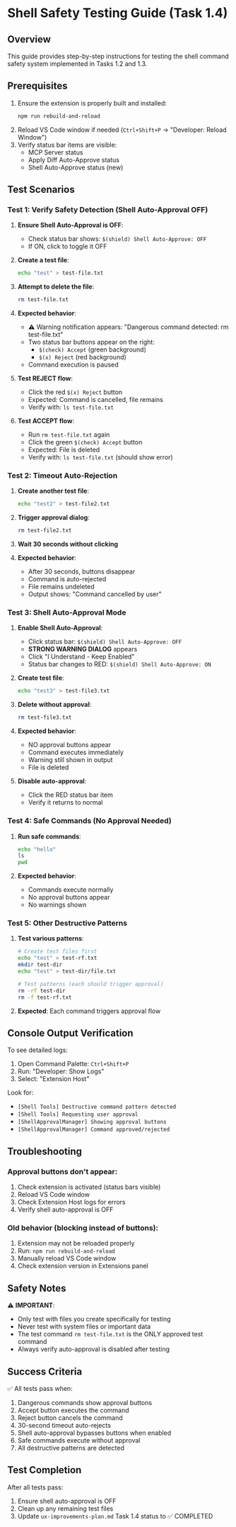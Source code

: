 # Shell Safety Testing Guide (Task 1.4)

## Overview
This guide provides step-by-step instructions for testing the shell command safety system implemented in Tasks 1.2 and 1.3.

## Prerequisites
1. Ensure the extension is properly built and installed:
   ```bash
   npm run rebuild-and-reload
   ```
2. Reload VS Code window if needed (`Ctrl+Shift+P` → "Developer: Reload Window")
3. Verify status bar items are visible:
   - MCP Server status
   - Apply Diff Auto-Approve status
   - Shell Auto-Approve status (new)

## Test Scenarios

### Test 1: Verify Safety Detection (Shell Auto-Approval OFF)

1. **Ensure Shell Auto-Approval is OFF**:
   - Check status bar shows: `$(shield) Shell Auto-Approve: OFF`
   - If ON, click to toggle it OFF

2. **Create a test file**:
   ```bash
   echo "test" > test-file.txt
   ```

3. **Attempt to delete the file**:
   ```bash
   rm test-file.txt
   ```

4. **Expected behavior**:
   - ⚠️ Warning notification appears: "Dangerous command detected: rm test-file.txt"
   - Two status bar buttons appear on the right:
     - `$(check) Accept` (green background)
     - `$(x) Reject` (red background)
   - Command execution is paused

5. **Test REJECT flow**:
   - Click the red `$(x) Reject` button
   - Expected: Command is cancelled, file remains
   - Verify with: `ls test-file.txt`

6. **Test ACCEPT flow**:
   - Run `rm test-file.txt` again
   - Click the green `$(check) Accept` button
   - Expected: File is deleted
   - Verify with: `ls test-file.txt` (should show error)

### Test 2: Timeout Auto-Rejection

1. **Create another test file**:
   ```bash
   echo "test2" > test-file2.txt
   ```

2. **Trigger approval dialog**:
   ```bash
   rm test-file2.txt
   ```

3. **Wait 30 seconds without clicking**

4. **Expected behavior**:
   - After 30 seconds, buttons disappear
   - Command is auto-rejected
   - File remains undeleted
   - Output shows: "Command cancelled by user"

### Test 3: Shell Auto-Approval Mode

1. **Enable Shell Auto-Approval**:
   - Click status bar: `$(shield) Shell Auto-Approve: OFF`
   - **STRONG WARNING DIALOG** appears
   - Click "I Understand - Keep Enabled"
   - Status bar changes to RED: `$(shield) Shell Auto-Approve: ON`

2. **Create test file**:
   ```bash
   echo "test3" > test-file3.txt
   ```

3. **Delete without approval**:
   ```bash
   rm test-file3.txt
   ```

4. **Expected behavior**:
   - NO approval buttons appear
   - Command executes immediately
   - Warning still shown in output
   - File is deleted

5. **Disable auto-approval**:
   - Click the RED status bar item
   - Verify it returns to normal

### Test 4: Safe Commands (No Approval Needed)

1. **Run safe commands**:
   ```bash
   echo "hello"
   ls
   pwd
   ```

2. **Expected behavior**:
   - Commands execute normally
   - No approval buttons appear
   - No warnings shown

### Test 5: Other Destructive Patterns

1. **Test various patterns**:
   ```bash
   # Create test files first
   echo "test" > test-rf.txt
   mkdir test-dir
   echo "test" > test-dir/file.txt
   
   # Test patterns (each should trigger approval)
   rm -rf test-dir
   rm -f test-rf.txt
   ```

2. **Expected**: Each command triggers approval flow

## Console Output Verification

To see detailed logs:
1. Open Command Palette: `Ctrl+Shift+P`
2. Run: "Developer: Show Logs"
3. Select: "Extension Host"

Look for:
- `[Shell Tools] Destructive command pattern detected`
- `[Shell Tools] Requesting user approval`
- `[ShellApprovalManager] Showing approval buttons`
- `[ShellApprovalManager] Command approved/rejected`

## Troubleshooting

### Approval buttons don't appear:
1. Check extension is activated (status bars visible)
2. Reload VS Code window
3. Check Extension Host logs for errors
4. Verify shell auto-approval is OFF

### Old behavior (blocking instead of buttons):
1. Extension may not be reloaded properly
2. Run: `npm run rebuild-and-reload`
3. Manually reload VS Code window
4. Check extension version in Extensions panel

## Safety Notes

⚠️ **IMPORTANT**: 
- Only test with files you create specifically for testing
- Never test with system files or important data
- The test command `rm test-file.txt` is the ONLY approved test command
- Always verify auto-approval is disabled after testing

## Success Criteria

✅ All tests pass when:
1. Dangerous commands show approval buttons
2. Accept button executes the command
3. Reject button cancels the command
4. 30-second timeout auto-rejects
5. Shell auto-approval bypasses buttons when enabled
6. Safe commands execute without approval
7. All destructive patterns are detected

## Test Completion

After all tests pass:
1. Ensure shell auto-approval is OFF
2. Clean up any remaining test files
3. Update `ux-improvements-plan.md` Task 1.4 status to ✅ COMPLETED
